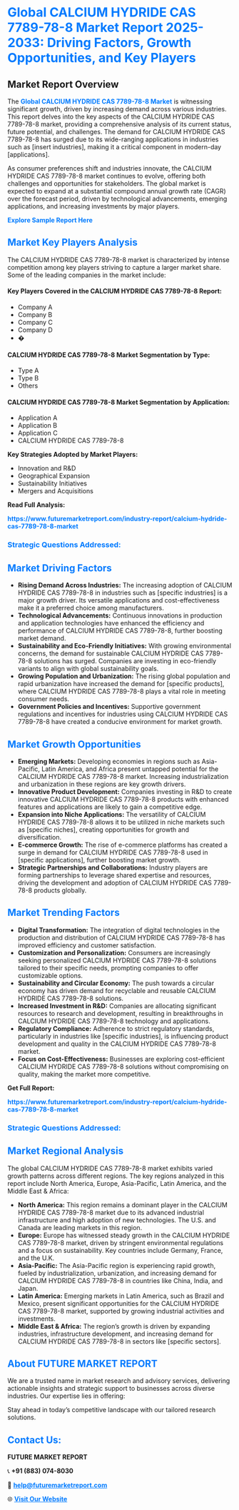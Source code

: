 <h1 style="color: #007BFF;">Global CALCIUM HYDRIDE CAS 7789-78-8 Market Report 2025-2033: Driving Factors, Growth Opportunities, and Key Players</h1>

<section id="overview">
<h2>Market Report Overview</h2>
<p>The <a href="https://www.futuremarketreport.com/industry-report/calcium-hydride-cas-7789-78-8-market" style="color: #007BFF; text-decoration: none;"><strong>Global CALCIUM HYDRIDE CAS 7789-78-8 Market</strong></a> is witnessing significant growth, driven by increasing demand across various industries. This report delves into the key aspects of the CALCIUM HYDRIDE CAS 7789-78-8 market, providing a comprehensive analysis of its current status, future potential, and challenges. The demand for CALCIUM HYDRIDE CAS 7789-78-8 has surged due to its wide-ranging applications in industries such as [insert industries], making it a critical component in modern-day [applications].</p>
<p>As consumer preferences shift and industries innovate, the CALCIUM HYDRIDE CAS 7789-78-8 market continues to evolve, offering both challenges and opportunities for stakeholders. The global market is expected to expand at a substantial compound annual growth rate (CAGR) over the forecast period, driven by technological advancements, emerging applications, and increasing investments by major players.</p>
</section>

<section id="overview">
<p><a href="https://www.futuremarketreport.com/request-sample/reportId=112849" style="color: #007BFF; text-decoration: none;"><strong>Explore Sample Report Here</strong></a></p>
</section>

<section id="key-players">
<h2 style="color: #007BFF;">Market Key Players Analysis</h2>
<p>The CALCIUM HYDRIDE CAS 7789-78-8 market is characterized by intense competition among key players striving to capture a larger market share. Some of the leading companies in the market include:</p>
<h4>Key Players Covered in the CALCIUM HYDRIDE CAS 7789-78-8 Report:</h4>
<ul><li>Company A</li><li>Company B</li><li>Company C</li><li>Company D</li><li>�</li></ul>
<h4>CALCIUM HYDRIDE CAS 7789-78-8 Market Segmentation by Type:</h4>
<ul><li>Type A</li><li>Type B</li><li>Others</li></ul>

<h4>CALCIUM HYDRIDE CAS 7789-78-8 Market Segmentation by Application:</h4>
<ul><li>Application A</li><li>Application B</li><li>Application C</li><li>CALCIUM HYDRIDE CAS 7789-78-8</li></ul>
<p><strong>Key Strategies Adopted by Market Players:</strong></p>
<ul>
<li>Innovation and R&D</li>
<li>Geographical Expansion</li>
<li>Sustainability Initiatives</li>
<li>Mergers and Acquisitions</li>
</ul>
</section>

<section>
<p><strong>Read Full Analysis: </strong></p><a href="https://www.futuremarketreport.com/industry-report/calcium-hydride-cas-7789-78-8-market" style="color: #007BFF; text-decoration: none;"><strong>https://www.futuremarketreport.com/industry-report/calcium-hydride-cas-7789-78-8-market</strong></a>
<h3 style="color: #007BFF;">Strategic Questions Addressed:</h3>
</section>

<section id="driving-factors">
<h2 style="color: #007BFF;">Market Driving Factors</h2>
<ul>
<li><strong>Rising Demand Across Industries:</strong> The increasing adoption of CALCIUM HYDRIDE CAS 7789-78-8 in industries such as [specific industries] is a major growth driver. Its versatile applications and cost-effectiveness make it a preferred choice among manufacturers.</li>
<li><strong>Technological Advancements:</strong> Continuous innovations in production and application technologies have enhanced the efficiency and performance of CALCIUM HYDRIDE CAS 7789-78-8, further boosting market demand.</li>
<li><strong>Sustainability and Eco-Friendly Initiatives:</strong> With growing environmental concerns, the demand for sustainable CALCIUM HYDRIDE CAS 7789-78-8 solutions has surged. Companies are investing in eco-friendly variants to align with global sustainability goals.</li>
<li><strong>Growing Population and Urbanization:</strong> The rising global population and rapid urbanization have increased the demand for [specific products], where CALCIUM HYDRIDE CAS 7789-78-8 plays a vital role in meeting consumer needs.</li>
<li><strong>Government Policies and Incentives:</strong> Supportive government regulations and incentives for industries using CALCIUM HYDRIDE CAS 7789-78-8 have created a conducive environment for market growth.</li>
</ul>
</section>

<section id="growth-opportunities">
<h2 style="color: #007BFF;">Market Growth Opportunities</h2>
<ul>
<li><strong>Emerging Markets:</strong> Developing economies in regions such as Asia-Pacific, Latin America, and Africa present untapped potential for the CALCIUM HYDRIDE CAS 7789-78-8 market. Increasing industrialization and urbanization in these regions are key growth drivers.</li>
<li><strong>Innovative Product Development:</strong> Companies investing in R&D to create innovative CALCIUM HYDRIDE CAS 7789-78-8 products with enhanced features and applications are likely to gain a competitive edge.</li>
<li><strong>Expansion into Niche Applications:</strong> The versatility of CALCIUM HYDRIDE CAS 7789-78-8 allows it to be utilized in niche markets such as [specific niches], creating opportunities for growth and diversification.</li>
<li><strong>E-commerce Growth:</strong> The rise of e-commerce platforms has created a surge in demand for CALCIUM HYDRIDE CAS 7789-78-8 used in [specific applications], further boosting market growth.</li>
<li><strong>Strategic Partnerships and Collaborations:</strong> Industry players are forming partnerships to leverage shared expertise and resources, driving the development and adoption of CALCIUM HYDRIDE CAS 7789-78-8 products globally.</li>
</ul>
</section>

<section id="trending-factors">
<h2 style="color: #007BFF;">Market Trending Factors</h2>
<ul>
<li><strong>Digital Transformation:</strong> The integration of digital technologies in the production and distribution of CALCIUM HYDRIDE CAS 7789-78-8 has improved efficiency and customer satisfaction.</li>
<li><strong>Customization and Personalization:</strong> Consumers are increasingly seeking personalized CALCIUM HYDRIDE CAS 7789-78-8 solutions tailored to their specific needs, prompting companies to offer customizable options.</li>
<li><strong>Sustainability and Circular Economy:</strong> The push towards a circular economy has driven demand for recyclable and reusable CALCIUM HYDRIDE CAS 7789-78-8 solutions.</li>
<li><strong>Increased Investment in R&D:</strong> Companies are allocating significant resources to research and development, resulting in breakthroughs in CALCIUM HYDRIDE CAS 7789-78-8 technology and applications.</li>
<li><strong>Regulatory Compliance:</strong> Adherence to strict regulatory standards, particularly in industries like [specific industries], is influencing product development and quality in the CALCIUM HYDRIDE CAS 7789-78-8 market.</li>
<li><strong>Focus on Cost-Effectiveness:</strong> Businesses are exploring cost-efficient CALCIUM HYDRIDE CAS 7789-78-8 solutions without compromising on quality, making the market more competitive.</li>
</ul>
</section>

<section>
<p><strong>Get Full Report: </strong></p><a href="https://www.futuremarketreport.com/industry-report/calcium-hydride-cas-7789-78-8-market" style="color: #007BFF; text-decoration: none;"><strong>https://www.futuremarketreport.com/industry-report/calcium-hydride-cas-7789-78-8-market</strong></a>
<h3 style="color: #007BFF;">Strategic Questions Addressed:</h3>
</section>


<section id="regional-analysis">
<h2 style="color: #007BFF;">Market Regional Analysis</h2>
<p>The global CALCIUM HYDRIDE CAS 7789-78-8 market exhibits varied growth patterns across different regions. The key regions analyzed in this report include North America, Europe, Asia-Pacific, Latin America, and the Middle East & Africa:</p>
<ul>
<li><strong>North America:</strong> This region remains a dominant player in the CALCIUM HYDRIDE CAS 7789-78-8 market due to its advanced industrial infrastructure and high adoption of new technologies. The U.S. and Canada are leading markets in this region.</li>
<li><strong>Europe:</strong> Europe has witnessed steady growth in the CALCIUM HYDRIDE CAS 7789-78-8 market, driven by stringent environmental regulations and a focus on sustainability. Key countries include Germany, France, and the U.K.</li>
<li><strong>Asia-Pacific:</strong> The Asia-Pacific region is experiencing rapid growth, fueled by industrialization, urbanization, and increasing demand for CALCIUM HYDRIDE CAS 7789-78-8 in countries like China, India, and Japan.</li>
<li><strong>Latin America:</strong> Emerging markets in Latin America, such as Brazil and Mexico, present significant opportunities for the CALCIUM HYDRIDE CAS 7789-78-8 market, supported by growing industrial activities and investments.</li>
<li><strong>Middle East & Africa:</strong> The region’s growth is driven by expanding industries, infrastructure development, and increasing demand for CALCIUM HYDRIDE CAS 7789-78-8 in sectors like [specific sectors].</li>
</ul>
</section>

<footer>
<h2 style="color: #007BFF;">About FUTURE MARKET REPORT</h2>
<p>We are a trusted name in market research and advisory services, delivering actionable insights and strategic support to businesses across diverse industries. Our expertise lies in offering:</p>

<p>Stay ahead in today’s competitive landscape with our tailored research solutions.</p>

<h2 style="color: #007BFF;">Contact Us:</h2>
<p><strong>FUTURE MARKET REPORT</strong></p>
<p>📞 <strong>+91 (883) 074-8030</strong></p>
<p>📧 <strong><a href="mailto:help@futuremarketreport.com" style="color: #007BFF;">help@futuremarketreport.com</a></strong></p>
<p>🌐 <strong><a href="https://www.futuremarketreport.com/" style="color: #007BFF;">Visit Our Website</a></strong></p>
</footer>